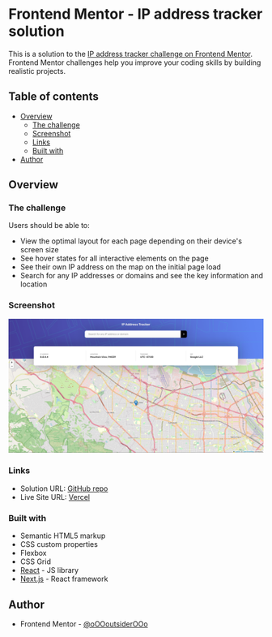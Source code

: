 # Frontend Mentor - IP address tracker solution

This is a solution to the [IP address tracker challenge on Frontend Mentor](https://www.frontendmentor.io/challenges/ip-address-tracker-I8-0yYAH0). Frontend Mentor challenges help you improve your coding skills by building realistic projects.

## Table of contents

-   [Overview](#overview)
    -   [The challenge](#the-challenge)
    -   [Screenshot](#screenshot)
    -   [Links](#links)
    -   [Built with](#built-with)
-   [Author](#author)

## Overview

### The challenge

Users should be able to:

-   View the optimal layout for each page depending on their device's screen size
-   See hover states for all interactive elements on the page
-   See their own IP address on the map on the initial page load
-   Search for any IP addresses or domains and see the key information and location

### Screenshot

![](./screenshot.png)

### Links

-   Solution URL: [GitHub repo](https://github.com/oOOoutsiderOOo/calc)
-   Live Site URL: [Vercel](https://calc-delta.vercel.app/)

### Built with

-   Semantic HTML5 markup
-   CSS custom properties
-   Flexbox
-   CSS Grid
-   [React](https://reactjs.org/) - JS library
-   [Next.js](https://nextjs.org/) - React framework

## Author

-   Frontend Mentor - [@oOOoutsiderOOo](https://www.frontendmentor.io/profile/oOOoutsiderOOo)
